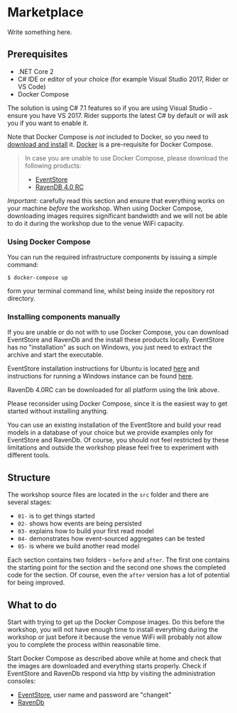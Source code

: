 # Marketplace

Write something here.

## Prerequisites

- .NET Core 2
- C# IDE or editor of your choice (for example Visual Studio 2017, Rider or VS Code)
- Docker Compose

The solution is using C# 7.1 features so if you are using Visual Studio - ensure you have VS 2017. Rider supports the latest C# by default or will ask you if you want to enable it.

Note that Docker Compose is _not_ included to Docker, so you need to [download and install](https://docs.docker.com/compose/install/) it. [Docker](https://docs.docker.com/install/) is a pre-requisite for Docker Compose.

> In case you are unable to use Docker Compose, please download the following products:
>- [EventStore](https://eventstore.org/downloads/)
>- [RavenDB 4.0 RC](https://ravendb.net/downloads)

*Important:* carefully read this section and ensure that everything works on your machine _before_ the workshop. When using Docker Compose, downloading images requires significant bandwidth and we will not be able to do it during the workshop due to the venue WiFi capacity.

### Using Docker Compose

You can run the required infrastructure components by issuing a simple command:

```
$ docker-compose up
```

form your terminal command line, whilst being inside the repository rot directory.

### Installing components manually

If you are unable or do not with to use Docker Compose, you can download EventStore and RavenDb and the install these products locally. EventStore has no "installation" as such on Windows, you just need to extract the archive and start the executable.

EventStore installation instructions for Ubuntu is located [here](https://eventstore.org/docs/server/installing-from-debian-repositories/)
and instructions for running a Windows instance can be found [here](https://eventstore.org/docs/server/).

RavenDb 4.0RC can be downloaded for all platform using the link above.

Please reconsider using Docker Compose, since it is the easiest way to get started without installing anything.

You can use an existing installation of the EventStore and build your read models in a database of your choice but we provide examples only for EventStore and RavenDb. Of course, you should not feel restricted by these limitations and outside the workshop please feel free to experiment with different tools.

## Structure

The workshop source files are located in the `src` folder and there are several stages:

- `01-` is to get things started
- `02-` shows how events are being persisted
- `03-` explains how to build your first read model
- `04-` demonstrates how event-sourced aggregates can be tested
- `05-` is where we build another read model

Each section contains two folders - `before` and `after`. The first one contains the starting point for the section and the second one shows the completed code for the section. Of course, even the `after` version has a lot of potential for being improved.

## What to do

Start with trying to get up the Docker Compose images. Do this before the workshop, you will not have enough time to install everything during the workshop or just before it because the venue WiFi will probably not allow you to complete the process within reasonable time.

Start Docker Compose as described above while at home and check that the images are downloaded and everything starts properly. Check if EventStore and RavenDb respond via http by visiting the administration consoles:

- [EventStore](http://localhost:2113), user name and password are "changeit"
- [RavenDb](http://localhost:8080)
